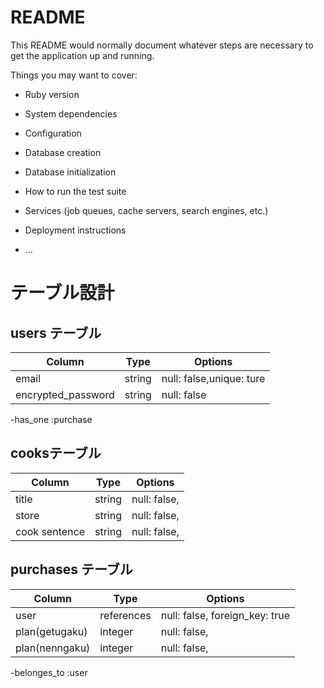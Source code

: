 # README

This README would normally document whatever steps are necessary to get the
application up and running.

Things you may want to cover:

* Ruby version

* System dependencies

* Configuration

* Database creation

* Database initialization

* How to run the test suite

* Services (job queues, cache servers, search engines, etc.)

* Deployment instructions

* ...


# テーブル設計

## users テーブル

| Column                 | Type              | Options     |
| ------------------    | ------             | ----------- |
| email                  |  string           | null: false,unique: ture |
| encrypted_password     | string            | null: false |

-has_one :purchase

## cooksテーブル

| Column               | Type            | Options                        |
| ------               | ----------      | ------------------------------ |
| title                | string          | null: false,                   |
| store                | string          | null: false,                   |
| cook sentence        | string          | null: false,                   |




## purchases テーブル

| Column             | Type       | Options                        |
| -------            | ---------- | ------------------------------ |
| user               | references | null: false, foreign_key: true |
| plan(getugaku)     | integer         | null: false,                   |
| plan(nenngaku)     | integer         | null: false,                   |

-belonges_to :user



